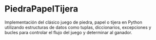 # PiedraPapelTijera
Implementación del clásico juego de piedra, papel o tijera en Python utilizando estructuras de datos como tuplas, diccionarios, excepciones y bucles para controlar el flujo del juego y determinar al ganador.
